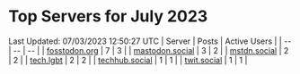 # Top Servers for July 2023
Last Updated: 07/03/2023 12:50:27 UTC
| Server | Posts | Active Users |
| -- | -- | -- |
| [fosstodon.org](https://fosstodon.org/tags/PowerShell) | 7 | 3 |
| [mastodon.social](https://mastodon.social/tags/PowerShell) | 3 | 2 |
| [mstdn.social](https://mstdn.social/tags/PowerShell) | 2 | 2 |
| [tech.lgbt](https://tech.lgbt/tags/PowerShell) | 2 | 2 |
| [techhub.social](https://techhub.social/tags/PowerShell) | 1 | 1 |
| [twit.social](https://twit.social/tags/PowerShell) | 1 | 1 |
